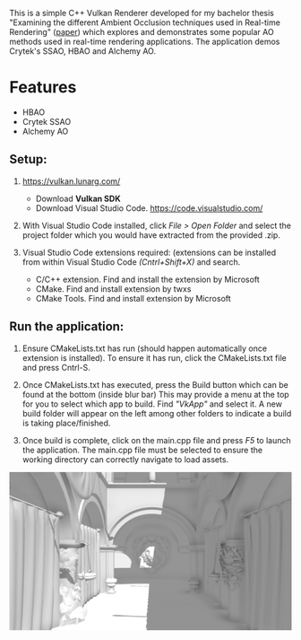 This is a simple C++ Vulkan Renderer developed for my bachelor thesis "Examining the different Ambient Occlusion techniques used in Real-time Rendering" ([paper](Thesis.pdf)) which explores and demonstrates some popular AO methods used in real-time rendering applications.
The application demos Crytek's SSAO, HBAO and Alchemy AO.

# Features
* HBAO
* Crytek SSAO
* Alchemy AO

## Setup:

1) https://vulkan.lunarg.com/
   - Download **Vulkan SDK**
   - Download Visual Studio Code. https://code.visualstudio.com/

2) With Visual Studio Code installed, click *File > Open Folder* and select the project folder which you would have
extracted from the provided .zip.

3) Visual Studio Code extensions required:
   (extensions can be installed from within Visual Studio Code *(Cntrl+Shift+X)* and search.
   - C/C++ extension. Find and install the extension by Microsoft
   - CMake. Find and install extension by twxs
   - CMake Tools. Find and install extension by Microsoft


## Run the application:

1) Ensure CMakeLists.txt has run (should happen automatically once extension is installed). 
   To ensure it has run, click the CMakeLists.txt file and press Cntrl-S.

2) Once CMakeLists.txt has executed, press the Build button which can be found at the bottom (inside blur bar)
   This may provide a menu at the top for you to select which app to build. Find *"VkApp"* and select it.
   A new build folder will appear on the left among other folders to indicate a build is taking place/finished.

3) Once build is complete, click on the main.cpp file and press *F5*  to launch the application.
   The main.cpp file must be selected to ensure the working directory can correctly navigate to load assets.
   
![HBAO](Pictures/HBAO_Capture_render.PNG)
